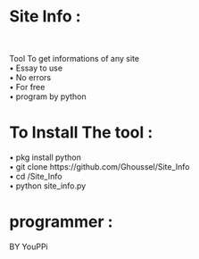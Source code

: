<h1>Site Info : </h1><br>
<p> Tool To get informations of any site</br>
 • Essay to use </br>
 • No errors</br>
 • For free</br>
 • program by python</br> </p>
<h1>To Install The tool :</h1>
<p> • pkg install python </br>
 • git clone https://github.com/Ghoussel/Site_Info</br>
 • cd /Site_Info</br>
 • python site_info.py</br>

<h1> programmer : </h1>
BY YouPPi
